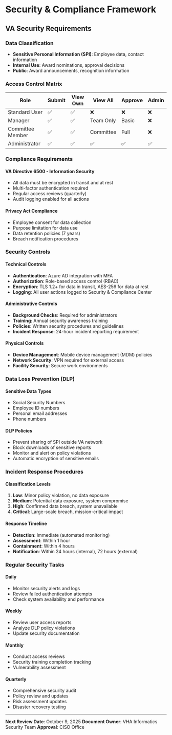 # Security & Compliance Framework

<!--
   Copyright 2025 Kyle J. Coder

   Licensed under the Apache License, Version 2.0 (the "License");
   you may not use this file except in compliance with the License.
   You may obtain a copy of the License at

       http://www.apache.org/licenses/LICENSE-2.0

   Unless required by applicable law or agreed to in writing, software
   distributed under the License is distributed on an "AS IS" BASIS,
   WITHOUT WARRANTIES OR CONDITIONS OF ANY KIND, either express or implied.
   See the License for the specific language governing permissions and
   limitations under the License.
-->

## VA Security Requirements

### Data Classification
- **Sensitive Personal Information (SPI)**: Employee data, contact information
- **Internal Use**: Award nominations, approval decisions
- **Public**: Award announcements, recognition information

### Access Control Matrix

| Role | Submit | View Own | View All | Approve | Admin |
|------|--------|----------|----------|---------|-------|
| Standard User | ✅ | ✅ | ❌ | ❌ | ❌ |
| Manager | ✅ | ✅ | Team Only | Basic | ❌ |
| Committee Member | ✅ | ✅ | Committee | Full | ❌ |
| Administrator | ✅ | ✅ | ✅ | ✅ | ✅ |

### Compliance Requirements

#### VA Directive 6500 - Information Security
- All data must be encrypted in transit and at rest
- Multi-factor authentication required
- Regular access reviews (quarterly)
- Audit logging enabled for all actions

#### Privacy Act Compliance
- Employee consent for data collection
- Purpose limitation for data use
- Data retention policies (7 years)
- Breach notification procedures

### Security Controls

#### Technical Controls
- **Authentication**: Azure AD integration with MFA
- **Authorization**: Role-based access control (RBAC)
- **Encryption**: TLS 1.2+ for data in transit, AES-256 for data at rest
- **Logging**: All user actions logged to Security & Compliance Center

#### Administrative Controls
- **Background Checks**: Required for administrators
- **Training**: Annual security awareness training
- **Policies**: Written security procedures and guidelines
- **Incident Response**: 24-hour incident reporting requirement

#### Physical Controls
- **Device Management**: Mobile device management (MDM) policies
- **Network Security**: VPN required for external access
- **Facility Security**: Secure work environments

### Data Loss Prevention (DLP)

#### Sensitive Data Types
- Social Security Numbers
- Employee ID numbers
- Personal email addresses
- Phone numbers

#### DLP Policies
- Prevent sharing of SPI outside VA network
- Block downloads of sensitive reports
- Monitor and alert on policy violations
- Automatic encryption of sensitive emails

### Incident Response Procedures

#### Classification Levels
1. **Low**: Minor policy violation, no data exposure
2. **Medium**: Potential data exposure, system compromise
3. **High**: Confirmed data breach, system unavailable
4. **Critical**: Large-scale breach, mission-critical impact

#### Response Timeline
- **Detection**: Immediate (automated monitoring)
- **Assessment**: Within 1 hour
- **Containment**: Within 4 hours
- **Notification**: Within 24 hours (internal), 72 hours (external)

### Regular Security Tasks

#### Daily
- Monitor security alerts and logs
- Review failed authentication attempts
- Check system availability and performance

#### Weekly
- Review user access reports
- Analyze DLP policy violations
- Update security documentation

#### Monthly
- Conduct access reviews
- Security training completion tracking
- Vulnerability assessment

#### Quarterly
- Comprehensive security audit
- Policy review and updates
- Risk assessment updates
- Disaster recovery testing

---

**Next Review Date**: October 9, 2025
**Document Owner**: VHA Informatics Security Team
**Approval**: CISO Office
